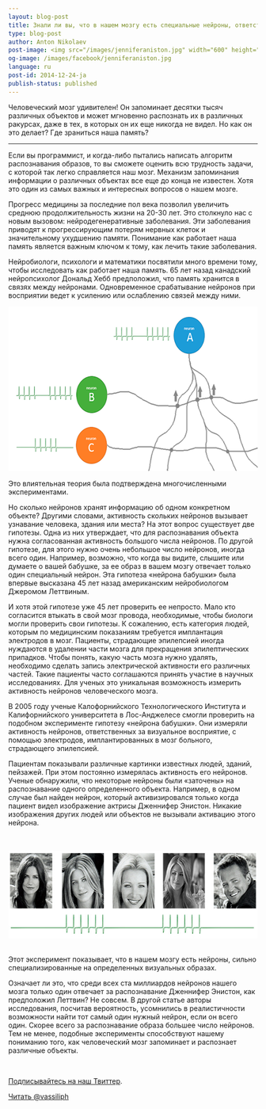 ```yaml
---
layout: blog-post
title: Знали ли вы, что в нашем мозгу есть специальные нейроны, ответственные за узнавание Дженнифер Энистон?
type: blog-post
author: Anton Nikolaev
post-image: <img src="/images/jenniferaniston.jpg" width="600" height="318" alt="Нейрон Дженнифер Энистон">
og-image: /images/facebook/jenniferaniston.jpg
language: ru
post-id: 2014-12-24-ja
publish-status: published
---
```

Человеческий мозг удивителен! Он запоминает десятки тысяч различных объектов и может мгновенно распознать их в различных ракурсах, даже в тех, в которых он их еще никогда не видел. Но как он это делает? Где зраниться наша память?
<!-- more -->

---

Если вы программист, и когда-либо пытались написать алгоритм распознавания образов, то вы сможете оценить всю трудность задачи, с которой так легко справляется наш мозг. Механизм запоминания информации о различных объектах все еще до конца не известен. Хотя это один из самых важных и интересных вопросов о нашем мозге.

Прогресс медицины за последние пол века позволил увеличить среднюю продолжительность жизни на 20-30 лет. Это столкнуло нас с новым вызовом: нейродегенеративные заболевания. Эти заболевания приводят к прогрессирующим потерям нервных клеток и значительному ухудшению памяти. Понимание как работает наша память является важным ключом к тому, как лечить такие заболевания. 


Нейробиологи, психологи и математики посвятили много времени тому, чтобы исследовать как работает наша память. 65 лет назад канадский нейропсихолог  Дональд Хебб предположил, что память хранится в связях между нейронами. Одновременное срабатывание нейронов при восприятии ведет к усилению или ослаблению связей между ними.

<img src="/images/neuronprinciple.png" width="600" height="332" alt="Усиление связей">

Это влиятельная теория была подтверждена многочисленными экспериментами. 

Но сколько нейронов хранят информацию об одном конкретном объекте? Другими словами, активность скольких нейронов вызывает узнавание человека, здания или места? На этот вопрос существует две гипотезы. Одна из них утверждает, что для распознавания объекта нужна согласованная активность большого числа нейронов. По другой гипотезе, для этого нужно очень небольшое число нейронов, иногда всего один. Например, возможно, что когда вы видите, слышите или думаете о вашей бабушке, за ее образ в вашем мозгу отвечает только один специальный нейрон. Эта гипотеза «нейрона бабушки» была впервые высказана 45 лет назад американским нейробиологом Джеромом Леттвиным.

И хотя этой гипотезе уже 45 лет проверить ее непросто. Мало кто согласится втыкать в свой мозг провода, необходимые, чтобы биологи могли проверить свои гипотезы. К сожалению, есть категория людей, которым по медицинским показаниям требуется имплантация электродов в мозг. Пациенты, страдающие эпилепсией иногда нуждаются в удалении части мозга для прекращения эпилептических припадков. Чтобы понять, какую часть мозга нужно удалять, необходимо сделать запись электрической активности его различных частей. Такие пациенты часто соглашаются принять участие в научных исследованиях.  Для ученых это уникальная возможность измерить активность нейронов человеческого мозга. 

В 2005 году ученые Калофорнийского Технологического Института и Калифорнийского университета в Лос-Анджелесе смогли проверить на подобном эксперименте гипотезу «нейрона бабушки». Они измеряли активность нейронов, ответственных за визуальное восприятие, с помощью электродов, имплантированных в мозг больного, страдающего эпилепсией. 

Пациентам показывали различные картинки известных людей, зданий, пейзажей. При этом постоянно измерялась активность его нейронов. Ученые обнаружили, что некоторые нейроны были «заточены» на распознавание одного определенного объекта. Например, в одном случае был найден нейрон, который активизировался только когда пациент видел изображение актрисы Дженнифер Энистон. Никакие изображения других людей или объектов не вызывали активацию этого нейрона. 

<br><br>
<img src="/images/neuronreaction.jpg" width="600" height="177" alt="Сигнал в эксперименте">
<br><br>

Этот эксперимент показывает, что в нашем мозгу есть нейроны, сильно специализированные на определенных визуальных образах. 

Означает ли это, что среди всех ста миллиардов нейронов нашего мозга только один отвечает за распознавание Дженнифер Энистон,  как предположил Леттвин? Не совсем. В другой статье авторы исследования, посчитав вероятность, усомнились в реалистичности возможности найти тот самый один нужный нейрон, если он всего один. Скорее всего за распознавание образа большее число нейронов. Тем не менее, подобные эксперименты способствуют нашему пониманию того, как человеческий мозг запоминает и распознает различные объекты.

<br/>

<a href="https://twitter.com/MelScienceRU">Подписывайтесь на наш Твиттер</a>.

<!-- Begin Twitter follow -->
<a href="https://twitter.com/MelScienceRU" class="twitter-follow-button" data-show-count="false" data-lang="ru" data-size="large">Читать @vassiliph</a>
<script>!function(d,s,id){var js,fjs=d.getElementsByTagName(s)[0],p=/^http:/.test(d.location)?'http':'https';if(!d.getElementById(id)){js=d.createElement(s);js.id=id;js.src=p+'://platform.twitter.com/widgets.js';fjs.parentNode.insertBefore(js,fjs);}}(document, 'script', 'twitter-wjs');</script>
<!-- End Twitter follow -->